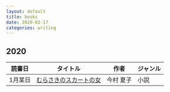 ```yaml
---
layout: default
title: books
date: 2020-02-17
categories: writing
---
```

<!--
    <tr>
      <td></td>
      <td></td>
      <td></td>
      <td></td>
    </tr>
-->
## 2020
<table class="table table-striped">
  <thead>
    <tr>
      <th>読書日</th>
      <th>タイトル</th>
      <th>作者</th>
      <th>ジャンル</th>
    </tr>
  </thead>
  <tbody>
    <tr>
      <td>1月某日</td>
      <td><a href="https://www.amazon.co.jp/dp/B07SHDXPSF/ref=dp-kindle-redirect">むらさきのスカートの女</a></td>
      <td>今村 夏子</td>
      <td>小説</td>
    </tr>
  </tbody>
</table>
